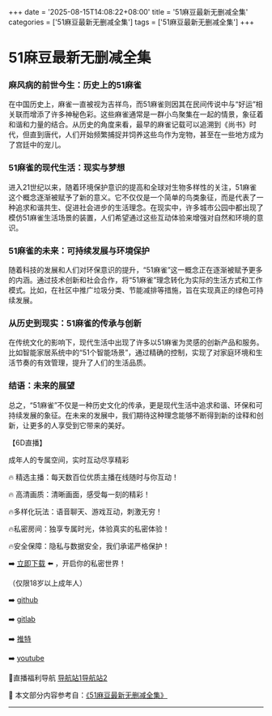 +++
date = '2025-08-15T14:08:22+08:00'
title = '51麻豆最新无删减全集'
categories = ['51麻豆最新无删减全集']
tags = ['51麻豆最新无删减全集']
+++

# 51麻豆最新无删减全集

### 麻风病的前世今生：历史上的51麻雀

在中国历史上，麻雀一直被视为吉祥鸟，而51麻雀则因其在民间传说中与“好运”相关联而增添了许多神秘色彩。这些麻雀通常是一群小鸟聚集在一起的情景，象征着和谐和力量的结合。从历史的角度来看，最早的麻雀记载可以追溯到《尚书》时代，但直到唐代，人们开始频繁捕捉并饲养这些鸟作为宠物，甚至在一些地方成为了宫廷中的宠儿。

### 51麻雀的现代生活：现实与梦想

进入21世纪以来，随着环境保护意识的提高和全球对生物多样性的关注，51麻雀这个概念逐渐被赋予了新的意义。它不仅仅是一个简单的鸟类象征，而是代表了一种追求和谐共生、促进社会进步的生活理念。在现实中，许多城市公园中都出现了模仿51麻雀生活场景的装置，人们希望通过这些互动体验来增强对自然和环境的意识。

### 51麻雀的未来：可持续发展与环境保护

随着科技的发展和人们对环保意识的提升，“51麻雀”这一概念正在逐渐被赋予更多的内涵。通过技术创新和社会合作，将“51麻雀”理念转化为实际的生活方式和工作模式。比如，在社区中推广垃圾分类、节能减排等措施，旨在实现真正的绿色可持续发展。

### 从历史到现实：51麻雀的传承与创新

在传统文化的影响下，现代生活中出现了许多以51麻雀为灵感的创新产品和服务。比如智能家居系统中的“51个智能场景”，通过精确的控制，实现了对家庭环境和生活节奏的有效管理，提升了人们的生活品质。

### 结语：未来的展望

总之，“51麻雀”不仅是一种历史文化的传承，更是现代生活中追求和谐、环保和可持续发展的象征。在未来的发展中，我们期待这种理念能够不断得到新的诠释和创新，让更多的人享受到它带来的美好。

【6D直播】

 成年人的专属空间，实时互动尽享精彩

🔥 精选主播：每天数百位优质主播在线随时与你互动！

🔥 高清画质：清晰画面，感受每一刻的精彩！

🔥多样化玩法：语音聊天、游戏互动，刺激无穷！

🔥私密房间：独享专属时光，体验真实的私密体验！

🔥安全保障：隐私与数据安全，我们承诺严格保护！

➡️ [立即下载](https://down123.s3.ap-east-1.amazonaws.com/down/down.html?channelCode=blog) ⬅️ ，开启你的私密世界！

 （仅限18岁以上成年人）

➡️ [github](https://aldult-live.github.io/)

➡️ [gitlab](https://seo-09598d.gitlab.io/)

➡️ [推特](https://x.com/wegame33)

➡️ [youtube](https://www.youtube.com/@6Dlive)

🔞直播福利导航   [导航站1](https://webstack-86085a.gitlab.io/)[导航站2](https://onlygit123-2.github.io/)

📘 本文部分内容参考自：[《51麻豆最新无删减全集》](https://webstack-hugo-19.pages.dev/)

---
